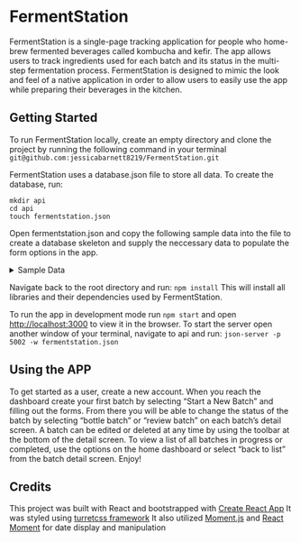 # FermentStation
FermentStation is a single-page tracking application for people who home-brew fermented beverages called kombucha and kefir. The app allows users to track ingredients used for each batch and its status in the multi-step fermentation process. FermentStation is designed to mimic the look and feel of a native application in order to allow users to easily use the app while preparing their beverages in the kitchen.

## Getting Started
To run FermentStation locally, create an empty directory and clone the project by running the following command in your terminal ```git@github.com:jessicabarnett8219/FermentStation.git```

FermentStation uses a database.json file to store all data. To create the database, run:
```
mkdir api
cd api
touch fermentstation.json
```

Open fermentstation.json and copy the following sample data into the file to create a database skeleton and supply the neccessary data to populate the form options in the app. 

<details><summary>Sample Data</summary>
<p>

```
  {
  "users": [
    {
      "id": 1,
      "firstName": "TestUser",
      "lastName": "TestUser",
      "email": "test@test.com",
      "password": "test"
    }
  ],
  "batches": [
    {
      "name": "Test Batch",
      "userId": 1,
      "typeId": 2,
      "rating": "",
      "review": "",
      "startDate": "2018-12-30",
      "bottleDate": "",
      "completeDate": "",
      "status": 1,
      "id": 1
    }
  ],
  "types": [
    {
      "id": 1,
      "name": "Kombucha"
    },
    {
      "id": 2,
      "name": "Water Kefir"
    }
  ],
  "statuses": [
    {
      "id": 1,
      "name": "brewing"
    },
    {
      "id": 2,
      "name": "bottled"
    },
    {
      "id": 3,
      "name": "completed"
    }
  ],
  "ingredient-categories": [
    {
      "id": 1,
      "name": "sugar"
    },
    {
      "id": 2,
      "name": "supplements"
    },
    {
      "id": 3,
      "name": "tea"
    },
    {
      "id": 4,
      "name": "kefir starter"
    },
    {
      "id": 5,
      "name": "flavoring"
    },
    {
      "id": 6,
      "name": "kombucha starter"
    },
    {
      "id": 7,
      "name": "water"
    }
  ],
  "ingredients": [
    {
      "id": 1,
      "name": "white sugar",
      "categoryId": 1
    },
    {
      "id": 2,
      "name": "baking soda",
      "categoryId": 2
    },
    {
      "id": 3,
      "name": "black tea",
      "categoryId": 3
    },
    {
      "id": 5,
      "name": "kefir grains",
      "categoryId": 4
    },
    {
      "id": 6,
      "name": "grape juice",
      "categoryId": 5
    },
    {
      "id": 7,
      "name": "vinegar",
      "categoryId": 6
    },
    {
      "id": 8,
      "name": "spring water",
      "categoryId": 7
    },
    {
      "id": 9,
      "name": "coconut sugar",
      "categoryId": 1
    },
    {
      "id": 10,
      "name": "molassess",
      "categoryId": 1
    },
    {
      "id": 11,
      "name": "unrefined cane sugar",
      "categoryId": 1
    },
    {
      "id": 12,
      "name": "green tea",
      "categoryId": 3
    },
    {
      "id": 13,
      "name": "oolong tea",
      "categoryId": 3
    },
    {
      "id": 14,
      "name": "filtered water",
      "categoryId": 7
    },
    {
      "id": 15,
      "name": "lemon wedge",
      "categoryId": 2
    },
    {
      "id": 16,
      "name": "dried fruit piece",
      "categoryId": 2
    },
    {
      "id": 17,
      "name": "sea salt",
      "categoryId": 2
    },
    {
      "id": 18,
      "name": "starter tea",
      "categoryId": 6
    },
    {
      "id": 19,
      "name": "orange juice",
      "categoryId": 5
    },
    {
      "id": 20,
      "name": "mango juice",
      "categoryId": 5
    },
    {
      "id": 21,
      "name": "palm sugar",
      "categoryId": 1
    },
    {
      "id": 22,
      "name": "brown sugar",
      "categoryId": 1
    },
    {
      "id": 23,
      "name": "cherry juice",
      "categoryId": 5
    },
    {
      "id": 24,
      "name": "lime juice",
      "categoryId": 5
    },
    {
      "id": 25,
      "name": "lemon juice",
      "categoryId": 5
    },
    {
      "id": 26,
      "name": "fresh fruit",
      "categoryId": 5
    },
    {
      "id": 27,
      "name": "cinnamon",
      "categoryId": 5
    },
    {
      "id": 28,
      "name": "ginger",
      "categoryId": 5
    },
    {
      "id": 29,
      "name": "vanilla",
      "categoryId": 5
    }
  ],
  "batches-ingredients": [
    {
      "ingredientId": 8,
      "batchId": 1,
      "amount": 4,
      "measurement": "cups",
      "id": 1
    }
  ]
  }
```

</p>
</details>

Navigate back to the root directory and run: ``` npm install ``` This will install all libraries and their dependencies used by FermentStation. 

To run the app in development mode run ``` npm start ``` and open [http://localhost:3000]( http://localhost:3000) to view it in the browser. To start the server open another window of your terminal, navigate to api and run: ``` json-server -p 5002 -w fermentstation.json ```

## Using the APP

To get started as a user, create a new account. When you reach the dashboard create your first batch by selecting “Start a New Batch” and filling out the forms. From there you will be able to change the status of the batch by selecting “bottle batch” or “review batch” on each batch’s detail screen. A batch can be edited or deleted at any time by using the toolbar at the bottom of the detail screen. To view a list of all batches in progress or completed, use the options on the home dashboard or select “back to list” from the batch detail screen. Enjoy!

## Credits

This project was built with React and bootstrapped with [Create React App](https://github.com/facebook/create-react-app)
It was styled using [turretcss framework](https://github.com/turretcss/turretcss)
It also utilized [Moment.js](https://github.com/turretcss/turretcss) and [React Moment](https://github.com/headzoo/react-moment) for date display and manipulation





